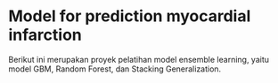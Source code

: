 # Model for prediction myocardial infarction

Berikut ini merupakan proyek pelatihan model ensemble learning, yaitu model GBM, Random Forest, dan Stacking Generalization.
